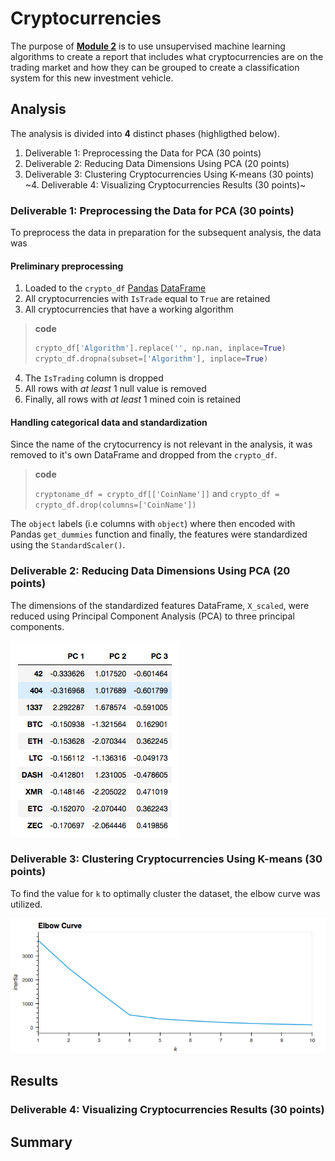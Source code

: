 # Cryptocurrencies

The purpose of [**Module 2**](https://trilogyed.instructure.com/courses/626/pages/2-dot-0-1-using-unsupervised-learning-to-discover-unknown-patterns?module_item_id=32057) is to use unsupervised machine learning algorithms to create a report that includes what cryptocurrencies are on the trading market and how they can be grouped to create a classification system for this new investment vehicle.

## Analysis

The analysis is divided into **4** distinct phases (highligthed below).

1. Deliverable 1: Preprocessing the Data for PCA (30 points)
2. Deliverable 2: Reducing Data Dimensions Using PCA (20 points)
3. Deliverable 3: Clustering Cryptocurrencies Using K-means (30 points)
~4. Deliverable 4: Visualizing Cryptocurrencies Results (30 points)~

### Deliverable 1: Preprocessing the Data for PCA (30 points)

To preprocess the data in preparation for the subsequent analysis, the data was

#### Preliminary preprocessing

1. Loaded to the `crypto_df` [Pandas](https://pandas.pydata.org) [DataFrame](https://pandas.pydata.org/pandas-docs/stable/user_guide/dsintro.html#dataframe)
2. All cryptocurrencies with `IsTrade` equal to `True` are retained
3. All cryptocurrencies that have a working algorithm

> **code**
>
> ```python
> crypto_df['Algorithm'].replace('', np.nan, inplace=True)
> crypto_df.dropna(subset=['Algorithm'], inplace=True)
> ```

4. The `IsTrading` column is dropped
5. All rows with *at least* 1 null value is removed
6. Finally, all rows with *at least* 1 mined coin is retained

#### Handling categorical data and standardization

Since the name of the crytocurrency is not relevant in the analysis, it was removed to it's own DataFrame and dropped from the `crypto_df`.

> **code**
>
> `cryptoname_df = crypto_df[['CoinName']]` and `crypto_df = crypto_df.drop(columns=['CoinName'])`

The `object` labels (i.e columns with `object`) where then encoded with Pandas `get_dummies` function and finally, the features were standardized using the `StandardScaler()`.

### Deliverable 2: Reducing Data Dimensions Using PCA (20 points)

The dimensions of the standardized features DataFrame, `X_scaled`, were reduced using Principal Component Analysis (PCA) to three principal components.

![PCA Table](img/mltechptwy-mod-2-dev-3-pca.png)

### Deliverable 3: Clustering Cryptocurrencies Using K-means (30 points)

To find the value for `k` to optimally cluster the dataset, the elbow curve was utilized.

![Elbow Curve](img/mltechptwy-mod-2-dev-3-elbow-curve.png)

## Results

### Deliverable 4: Visualizing Cryptocurrencies Results (30 points)

## Summary